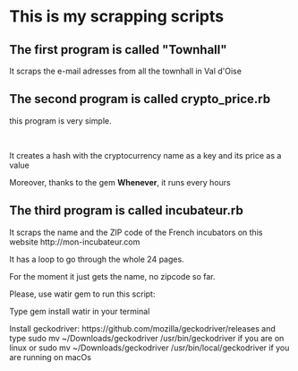 <h1>This is my scrapping scripts</h1>

<h2>The first program is called "Townhall"</h2>
<p>It scraps the e-mail adresses from all the townhall in Val d'Oise</p>

<h2>The second program is called <strong>crypto_price.rb</strong></h2
>
<p>this program is very simple.</p><br>
<p>It creates a hash with the cryptocurrency name as a key and its price as a value</p>
<p>Moreover, thanks to the gem <strong>Whenever</strong>, it runs every hours</p>

<h2>The third program is called <strong>incubateur.rb</strong>  </h2>

<p>It scraps the name and the ZIP code of the French incubators on this website http://mon-incubateur.com</p>
<p>It has a loop to go through the whole 24 pages.</p>
<p>For the moment it just gets the name, no zipcode so far.</p>
<p>Please, use watir gem to run this script:</p>
<p>Type gem install watir in your terminal </p>
<p> Install geckodriver: https://github.com/mozilla/geckodriver/releases and type sudo mv ~/Downloads/geckodriver /usr/bin/geckodriver if you are on linux or sudo mv ~/Downloads/geckodriver /usr/bin/local/geckodriver if you are running on macOs </p>
